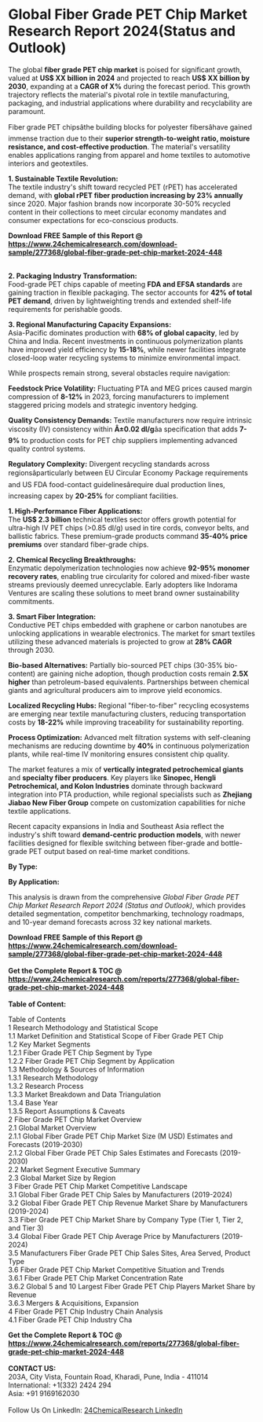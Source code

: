 <h1>Global Fiber Grade PET Chip Market Research Report 2024(Status and Outlook)</h1><p>The global <strong>fiber grade PET chip market</strong> is poised for significant growth, valued at <strong>US$ XX billion in 2024</strong> and projected to reach <strong>US$ XX billion by 2030</strong>, expanding at a <strong>CAGR of X%</strong> during the forecast period. This growth trajectory reflects the material's pivotal role in textile manufacturing, packaging, and industrial applications where durability and recyclability are paramount.</p><p>Fiber grade PET chipsâthe building blocks for polyester fibersâhave gained immense traction due to their <strong>superior strength-to-weight ratio, moisture resistance, and cost-effective production</strong>. The material's versatility enables applications ranging from apparel and home textiles to automotive interiors and geotextiles.</p><p><strong>1. Sustainable Textile Revolution:</strong><br>
The textile industry's shift toward recycled PET (rPET) has accelerated demand, with <strong>global rPET fiber production increasing by 23% annually</strong> since 2020. Major fashion brands now incorporate 30-50% recycled content in their collections to meet circular economy mandates and consumer expectations for eco-conscious products.</p><div><b>Download FREE Sample of this Report @ 
            <a href="https://www.24chemicalresearch.com/download-sample/277368/global-fiber-grade-pet-chip-market-2024-448">
            https://www.24chemicalresearch.com/download-sample/277368/global-fiber-grade-pet-chip-market-2024-448</a></b></div><br><p><strong>2. Packaging Industry Transformation:</strong><br>
Food-grade PET chips capable of meeting <strong>FDA and EFSA standards</strong> are gaining traction in flexible packaging. The sector accounts for <strong>42% of total PET demand</strong>, driven by lightweighting trends and extended shelf-life requirements for perishable goods.</p><p><strong>3. Regional Manufacturing Capacity Expansions:</strong><br>
Asia-Pacific dominates production with <strong>68% of global capacity</strong>, led by China and India. Recent investments in continuous polymerization plants have improved yield efficiency by <strong>15-18%</strong>, while newer facilities integrate closed-loop water recycling systems to minimize environmental impact.</p><p>While prospects remain strong, several obstacles require navigation:</p><p><strong>Feedstock Price Volatility:</strong> Fluctuating PTA and MEG prices caused margin compression of <strong>8-12%</strong> in 2023, forcing manufacturers to implement staggered pricing models and strategic inventory hedging.</p><p><strong>Quality Consistency Demands:</strong> Textile manufacturers now require intrinsic viscosity (IV) consistency within <strong>Â±0.02 dl/g</strong>âa specification that adds <strong>7-9%</strong> to production costs for PET chip suppliers implementing advanced quality control systems.</p><p><strong>Regulatory Complexity:</strong> Divergent recycling standards across regionsâparticularly between EU Circular Economy Package requirements and US FDA food-contact guidelinesârequire dual production lines, increasing capex by <strong>20-25%</strong> for compliant facilities.</p><p><strong>1. High-Performance Fiber Applications:</strong><br>
The <strong>US$ 2.3 billion</strong> technical textiles sector offers growth potential for ultra-high IV PET chips (&gt;0.85 dl/g) used in tire cords, conveyor belts, and ballistic fabrics. These premium-grade products command <strong>35-40% price premiums</strong> over standard fiber-grade chips.</p><p><strong>2. Chemical Recycling Breakthroughs:</strong><br>
Enzymatic depolymerization technologies now achieve <strong>92-95% monomer recovery rates</strong>, enabling true circularity for colored and mixed-fiber waste streams previously deemed unrecyclable. Early adopters like Indorama Ventures are scaling these solutions to meet brand owner sustainability commitments.</p><p><strong>3. Smart Fiber Integration:</strong><br>
Conductive PET chips embedded with graphene or carbon nanotubes are unlocking applications in wearable electronics. The market for smart textiles utilizing these advanced materials is projected to grow at <strong>28% CAGR</strong> through 2030.</p><p><strong>Bio-based Alternatives:</strong>  
	Partially bio-sourced PET chips (30-35% bio-content) are gaining niche adoption, though production costs remain <strong>2.5X higher</strong> than petroleum-based equivalents. Partnerships between chemical giants and agricultural producers aim to improve yield economics.</p><p><strong>Localized Recycling Hubs:</strong>  
	Regional "fiber-to-fiber" recycling ecosystems are emerging near textile manufacturing clusters, reducing transportation costs by <strong>18-22%</strong> while improving traceability for sustainability reporting.</p><p><strong>Process Optimization:</strong>  
	Advanced melt filtration systems with self-cleaning mechanisms are reducing downtime by <strong>40%</strong> in continuous polymerization plants, while real-time IV monitoring ensures consistent chip quality.</p><p>The market features a mix of <strong>vertically integrated petrochemical giants</strong> and <strong>specialty fiber producers</strong>. Key players like <strong>Sinopec, Hengli Petrochemical, and Kolon Industries</strong> dominate through backward integration into PTA production, while regional specialists such as <strong>Zhejiang Jiabao New Fiber Group</strong> compete on customization capabilities for niche textile applications.</p><p>Recent capacity expansions in India and Southeast Asia reflect the industry's shift toward <strong>demand-centric production models</strong>, with newer facilities designed for flexible switching between fiber-grade and bottle-grade PET output based on real-time market conditions.</p><p><strong>By Type:</strong></p><p><strong>By Application:</strong></p><p>This analysis is drawn from the comprehensive <em>Global Fiber Grade PET Chip Market Research Report 2024 (Status and Outlook)</em>, which provides detailed segmentation, competitor benchmarking, technology roadmaps, and 10-year demand forecasts across 32 key national markets.</p><div><b>Download FREE Sample of this Report @ 
            <a href="https://www.24chemicalresearch.com/download-sample/277368/global-fiber-grade-pet-chip-market-2024-448">
            https://www.24chemicalresearch.com/download-sample/277368/global-fiber-grade-pet-chip-market-2024-448</a></b></div><br><div><b>Get the Complete Report & TOC @ 
            <a href="https://www.24chemicalresearch.com/reports/277368/global-fiber-grade-pet-chip-market-2024-448">
            https://www.24chemicalresearch.com/reports/277368/global-fiber-grade-pet-chip-market-2024-448</a></b></div><br>
            <b>Table of Content:</b><p>Table of Contents<br />
1 Research Methodology and Statistical Scope<br />
1.1 Market Definition and Statistical Scope of Fiber Grade PET Chip<br />
1.2 Key Market Segments<br />
1.2.1 Fiber Grade PET Chip Segment by Type<br />
1.2.2 Fiber Grade PET Chip Segment by Application<br />
1.3 Methodology & Sources of Information<br />
1.3.1 Research Methodology<br />
1.3.2 Research Process<br />
1.3.3 Market Breakdown and Data Triangulation<br />
1.3.4 Base Year<br />
1.3.5 Report Assumptions & Caveats<br />
2 Fiber Grade PET Chip Market Overview<br />
2.1 Global Market Overview<br />
2.1.1 Global Fiber Grade PET Chip Market Size (M USD) Estimates and Forecasts (2019-2030)<br />
2.1.2 Global Fiber Grade PET Chip Sales Estimates and Forecasts (2019-2030)<br />
2.2 Market Segment Executive Summary<br />
2.3 Global Market Size by Region<br />
3 Fiber Grade PET Chip Market Competitive Landscape<br />
3.1 Global Fiber Grade PET Chip Sales by Manufacturers (2019-2024)<br />
3.2 Global Fiber Grade PET Chip Revenue Market Share by Manufacturers (2019-2024)<br />
3.3 Fiber Grade PET Chip Market Share by Company Type (Tier 1, Tier 2, and Tier 3)<br />
3.4 Global Fiber Grade PET Chip Average Price by Manufacturers (2019-2024)<br />
3.5 Manufacturers Fiber Grade PET Chip Sales Sites, Area Served, Product Type<br />
3.6 Fiber Grade PET Chip Market Competitive Situation and Trends<br />
3.6.1 Fiber Grade PET Chip Market Concentration Rate<br />
3.6.2 Global 5 and 10 Largest Fiber Grade PET Chip Players Market Share by Revenue<br />
3.6.3 Mergers & Acquisitions, Expansion<br />
4 Fiber Grade PET Chip Industry Chain Analysis<br />
4.1 Fiber Grade PET Chip Industry Cha</p><div><b>Get the Complete Report & TOC @ 
            <a href="https://www.24chemicalresearch.com/reports/277368/global-fiber-grade-pet-chip-market-2024-448">
            https://www.24chemicalresearch.com/reports/277368/global-fiber-grade-pet-chip-market-2024-448</a></b></div><br><b>CONTACT US:</b><br>
            203A, City Vista, Fountain Road, Kharadi, Pune, India - 411014<br>
            International: +1(332) 2424 294<br>
            Asia: +91 9169162030 <br><br>
            Follow Us On LinkedIn: <a href="https://www.linkedin.com/company/24chemicalresearch/">24ChemicalResearch LinkedIn</a>